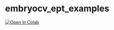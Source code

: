 # embryocv_ept_examples

[![Open In Colab](https://colab.research.google.com/assets/colab-badge.svg)](https://colab.research.google.com/github/googlecolab/colabtools/EmbryoPhenomics/embryocv_ept_examples/ept_example.py)
